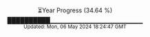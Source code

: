 <p align="center">
⏳Year Progress (34.64 %) <br>
██████████▁▁▁▁▁▁▁▁▁▁▁▁▁▁▁▁▁▁▁▁ <br>
<sub>Updated: Mon, 06 May 2024 18:24:47 GMT</sub>
</p>

